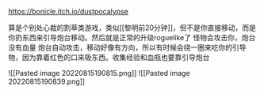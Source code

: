 https://bonicle.itch.io/dustpocalypse

算是个别处心裁的割草类游戏，类似[[黎明前20分钟]]，但不是你直接移动，而是你扔东西来引导炮台移动。然后就是正常的升级roguelike了
怪物会攻击你，炮台没有血量
炮台自动攻击，移动好像有方向，所以有时候会绕一圈来吃你的引导物，因为靠着红色的口来吸东西。收集经验和血瓶也要靠引导炮台



![[Pasted image 20220815190815.png]]
![[Pasted image 20220815190839.png]]